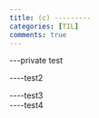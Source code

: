 ```yaml
---
title: (c) ---------
categories: [TIL]
comments: true
---
```



---private test

----test2

----test3  
----test4